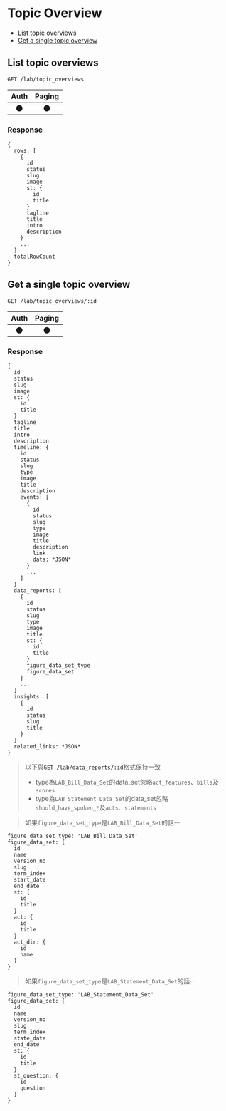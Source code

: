 # Topic Overview

- [List topic overviews](#list-topic-overviews)
- [Get a single topic overview](#get-a-single-topic-overview)

## List topic overviews
```
GET /lab/topic_overviews
```

| Auth | Paging |
| :---: | :---: |
| 🌑 | 🌑 |

### Response
```
{
  rows: [
    {
      id
      status
      slug
      image
      st: {
        id
        title
      }
      tagline
      title
      intro
      description
    }
    ...
  ]
  totalRowCount
}
```

## Get a single topic overview
```
GET /lab/topic_overviews/:id
```

| Auth | Paging |
| :---: | :---: |
| 🌑 | 🌑 |

### Response
```
{
  id
  status
  slug
  image
  st: {
    id
    title
  }
  tagline
  title
  intro
  description
  timeline: {
    id
    status
    slug
    type
    image
    title
    description
    events: [
      {
        id
        status
        slug
        type
        image
        title
        description
        link
        data: *JSON*
      }
      ...
    ]
  }
  data_reports: [
    {
      id
      status
      slug
      type
      image
      title
      st: {
        id
        title
      }
      figure_data_set_type
      figure_data_set
    }
    ...
  ]
  insights: [
    {
      id
      status
      slug
      title
    }
  ]
  related_links: *JSON*
}
```

> 以下與[`GET /lab/data_reports/:id`](./data_reports#get-a-single-data-report)格式保持一致
> - type為`LAB_Bill_Data_Set`的data_set忽略`act_features`、`bills`及`scores`
> - type為`LAB_Statement_Data_Set`的data_set忽略`should_have_spoken_*`及`acts`、`statements`

> 如果`figure_data_set_type`是`LAB_Bill_Data_Set`的話⋯

```
figure_data_set_type: 'LAB_Bill_Data_Set'
figure_data_set: {
  id
  name
  version_no
  slug
  term_index
  start_date
  end_date
  st: {
    id
    title
  }
  act: {
    id
    title
  }
  act_dir: {
    id
    name
  }
}
```

> 如果`figure_data_set_type`是`LAB_Statement_Data_Set`的話⋯

```
figure_data_set_type: 'LAB_Statement_Data_Set'
figure_data_set: {
  id
  name
  version_no
  slug
  term_index
  state_date
  end_date
  st: {
    id
    title
  }
  st_question: {
    id
    question
  }
}
```

